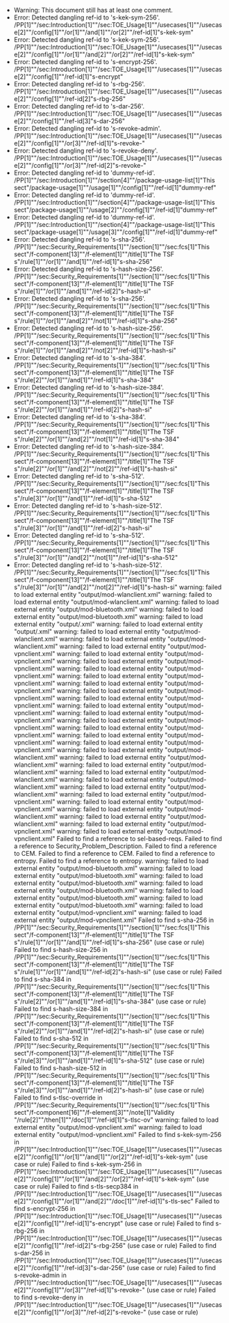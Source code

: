 * Warning: This document still has at least one comment.
* Error: Detected dangling ref-id to 's-kek-sym-256'.
	  /PP[1]""/sec:Introduction[1]""/sec:TOE_Usage[1]""/usecases[1]""/usecase[2]""/config[1]""/or[1]""/and[1]""/or[2]""/ref-id[1]"s-kek-sym"
* Error: Detected dangling ref-id to 's-kek-sym-256'.
	  /PP[1]""/sec:Introduction[1]""/sec:TOE_Usage[1]""/usecases[1]""/usecase[2]""/config[1]""/or[1]""/and[2]""/or[2]""/ref-id[1]"s-kek-sym"
* Error: Detected dangling ref-id to 's-encrypt-256'.
	  /PP[1]""/sec:Introduction[1]""/sec:TOE_Usage[1]""/usecases[1]""/usecase[2]""/config[1]""/ref-id[1]"s-encrypt"
* Error: Detected dangling ref-id to 's-rbg-256'.
	  /PP[1]""/sec:Introduction[1]""/sec:TOE_Usage[1]""/usecases[1]""/usecase[2]""/config[1]""/ref-id[2]"s-rbg-256"
* Error: Detected dangling ref-id to 's-dar-256'.
	  /PP[1]""/sec:Introduction[1]""/sec:TOE_Usage[1]""/usecases[1]""/usecase[2]""/config[1]""/ref-id[3]"s-dar-256"
* Error: Detected dangling ref-id to 's-revoke-admin'.
	  /PP[1]""/sec:Introduction[1]""/sec:TOE_Usage[1]""/usecases[1]""/usecase[2]""/config[1]""/or[3]""/ref-id[1]"s-revoke-"
* Error: Detected dangling ref-id to 's-revoke-deny'.
	  /PP[1]""/sec:Introduction[1]""/sec:TOE_Usage[1]""/usecases[1]""/usecase[2]""/config[1]""/or[3]""/ref-id[2]"s-revoke-"
* Error: Detected dangling ref-id to 'dummy-ref-id'.
	  /PP[1]""/sec:Introduction[1]""/section[4]""/package-usage-list[1]"This sect"/package-usage[1]""/usage[1]""/config[1]""/ref-id[1]"dummy-ref"
* Error: Detected dangling ref-id to 'dummy-ref-id'.
	  /PP[1]""/sec:Introduction[1]""/section[4]""/package-usage-list[1]"This sect"/package-usage[1]""/usage[2]""/config[1]""/ref-id[1]"dummy-ref"
* Error: Detected dangling ref-id to 'dummy-ref-id'.
	  /PP[1]""/sec:Introduction[1]""/section[4]""/package-usage-list[1]"This sect"/package-usage[1]""/usage[3]""/config[1]""/ref-id[1]"dummy-ref"
* Error: Detected dangling ref-id to 's-sha-256'.
	  /PP[1]""/sec:Security_Requirements[1]""/section[1]""/sec:fcs[1]"This sect"/f-component[13]""/f-element[1]""/title[1]"The TSF s"/rule[1]""/or[1]""/and[1]""/ref-id[1]"s-sha-256"
* Error: Detected dangling ref-id to 's-hash-size-256'.
	  /PP[1]""/sec:Security_Requirements[1]""/section[1]""/sec:fcs[1]"This sect"/f-component[13]""/f-element[1]""/title[1]"The TSF s"/rule[1]""/or[1]""/and[1]""/ref-id[2]"s-hash-si"
* Error: Detected dangling ref-id to 's-sha-256'.
	  /PP[1]""/sec:Security_Requirements[1]""/section[1]""/sec:fcs[1]"This sect"/f-component[13]""/f-element[1]""/title[1]"The TSF s"/rule[1]""/or[1]""/and[2]""/not[1]""/ref-id[1]"s-sha-256"
* Error: Detected dangling ref-id to 's-hash-size-256'.
	  /PP[1]""/sec:Security_Requirements[1]""/section[1]""/sec:fcs[1]"This sect"/f-component[13]""/f-element[1]""/title[1]"The TSF s"/rule[1]""/or[1]""/and[2]""/not[2]""/ref-id[1]"s-hash-si"
* Error: Detected dangling ref-id to 's-sha-384'.
	  /PP[1]""/sec:Security_Requirements[1]""/section[1]""/sec:fcs[1]"This sect"/f-component[13]""/f-element[1]""/title[1]"The TSF s"/rule[2]""/or[1]""/and[1]""/ref-id[1]"s-sha-384"
* Error: Detected dangling ref-id to 's-hash-size-384'.
	  /PP[1]""/sec:Security_Requirements[1]""/section[1]""/sec:fcs[1]"This sect"/f-component[13]""/f-element[1]""/title[1]"The TSF s"/rule[2]""/or[1]""/and[1]""/ref-id[2]"s-hash-si"
* Error: Detected dangling ref-id to 's-sha-384'.
	  /PP[1]""/sec:Security_Requirements[1]""/section[1]""/sec:fcs[1]"This sect"/f-component[13]""/f-element[1]""/title[1]"The TSF s"/rule[2]""/or[1]""/and[2]""/not[1]""/ref-id[1]"s-sha-384"
* Error: Detected dangling ref-id to 's-hash-size-384'.
	  /PP[1]""/sec:Security_Requirements[1]""/section[1]""/sec:fcs[1]"This sect"/f-component[13]""/f-element[1]""/title[1]"The TSF s"/rule[2]""/or[1]""/and[2]""/not[2]""/ref-id[1]"s-hash-si"
* Error: Detected dangling ref-id to 's-sha-512'.
	  /PP[1]""/sec:Security_Requirements[1]""/section[1]""/sec:fcs[1]"This sect"/f-component[13]""/f-element[1]""/title[1]"The TSF s"/rule[3]""/or[1]""/and[1]""/ref-id[1]"s-sha-512"
* Error: Detected dangling ref-id to 's-hash-size-512'.
	  /PP[1]""/sec:Security_Requirements[1]""/section[1]""/sec:fcs[1]"This sect"/f-component[13]""/f-element[1]""/title[1]"The TSF s"/rule[3]""/or[1]""/and[1]""/ref-id[2]"s-hash-si"
* Error: Detected dangling ref-id to 's-sha-512'.
	  /PP[1]""/sec:Security_Requirements[1]""/section[1]""/sec:fcs[1]"This sect"/f-component[13]""/f-element[1]""/title[1]"The TSF s"/rule[3]""/or[1]""/and[2]""/not[1]""/ref-id[1]"s-sha-512"
* Error: Detected dangling ref-id to 's-hash-size-512'.
	  /PP[1]""/sec:Security_Requirements[1]""/section[1]""/sec:fcs[1]"This sect"/f-component[13]""/f-element[1]""/title[1]"The TSF s"/rule[3]""/or[1]""/and[2]""/not[2]""/ref-id[1]"s-hash-si"
warning: failed to load external entity "output/mod-wlanclient.xml"
warning: failed to load external entity "output/mod-wlanclient.xml"
warning: failed to load external entity "output/mod-bluetooth.xml"
warning: failed to load external entity "output/mod-bluetooth.xml"
warning: failed to load external entity "output/.xml"
warning: failed to load external entity "output/.xml"
warning: failed to load external entity "output/mod-wlanclient.xml"
warning: failed to load external entity "output/mod-wlanclient.xml"
warning: failed to load external entity "output/mod-vpnclient.xml"
warning: failed to load external entity "output/mod-vpnclient.xml"
warning: failed to load external entity "output/mod-vpnclient.xml"
warning: failed to load external entity "output/mod-vpnclient.xml"
warning: failed to load external entity "output/mod-vpnclient.xml"
warning: failed to load external entity "output/mod-vpnclient.xml"
warning: failed to load external entity "output/mod-vpnclient.xml"
warning: failed to load external entity "output/mod-vpnclient.xml"
warning: failed to load external entity "output/mod-vpnclient.xml"
warning: failed to load external entity "output/mod-vpnclient.xml"
warning: failed to load external entity "output/mod-vpnclient.xml"
warning: failed to load external entity "output/mod-vpnclient.xml"
warning: failed to load external entity "output/mod-vpnclient.xml"
warning: failed to load external entity "output/mod-vpnclient.xml"
warning: failed to load external entity "output/mod-wlanclient.xml"
warning: failed to load external entity "output/mod-wlanclient.xml"
warning: failed to load external entity "output/mod-wlanclient.xml"
warning: failed to load external entity "output/mod-wlanclient.xml"
warning: failed to load external entity "output/mod-wlanclient.xml"
warning: failed to load external entity "output/mod-wlanclient.xml"
warning: failed to load external entity "output/mod-vpnclient.xml"
warning: failed to load external entity "output/mod-vpnclient.xml"
warning: failed to load external entity "output/mod-wlanclient.xml"
warning: failed to load external entity "output/mod-wlanclient.xml"
warning: failed to load external entity "output/mod-vpnclient.xml"
warning: failed to load external entity "output/mod-vpnclient.xml"
 Failed to find a reference to sel-based-reqs.
 Failed to find a reference to Security_Problem_Description.
 Failed to find a reference to CEM.
 Failed to find a reference to CEM.
 Failed to find a reference to entropy.
 Failed to find a reference to entropy.
warning: failed to load external entity "output/mod-bluetooth.xml"
warning: failed to load external entity "output/mod-bluetooth.xml"
warning: failed to load external entity "output/mod-bluetooth.xml"
warning: failed to load external entity "output/mod-bluetooth.xml"
warning: failed to load external entity "output/mod-bluetooth.xml"
warning: failed to load external entity "output/mod-bluetooth.xml"
warning: failed to load external entity "output/mod-vpnclient.xml"
warning: failed to load external entity "output/mod-vpnclient.xml"
 Failed to find s-sha-256 in /PP[1]""/sec:Security_Requirements[1]""/section[1]""/sec:fcs[1]"This sect"/f-component[13]""/f-element[1]""/title[1]"The TSF s"/rule[1]""/or[1]""/and[1]""/ref-id[1]"s-sha-256" (use case or rule)
 Failed to find s-hash-size-256 in /PP[1]""/sec:Security_Requirements[1]""/section[1]""/sec:fcs[1]"This sect"/f-component[13]""/f-element[1]""/title[1]"The TSF s"/rule[1]""/or[1]""/and[1]""/ref-id[2]"s-hash-si" (use case or rule)
 Failed to find s-sha-384 in /PP[1]""/sec:Security_Requirements[1]""/section[1]""/sec:fcs[1]"This sect"/f-component[13]""/f-element[1]""/title[1]"The TSF s"/rule[2]""/or[1]""/and[1]""/ref-id[1]"s-sha-384" (use case or rule)
 Failed to find s-hash-size-384 in /PP[1]""/sec:Security_Requirements[1]""/section[1]""/sec:fcs[1]"This sect"/f-component[13]""/f-element[1]""/title[1]"The TSF s"/rule[2]""/or[1]""/and[1]""/ref-id[2]"s-hash-si" (use case or rule)
 Failed to find s-sha-512 in /PP[1]""/sec:Security_Requirements[1]""/section[1]""/sec:fcs[1]"This sect"/f-component[13]""/f-element[1]""/title[1]"The TSF s"/rule[3]""/or[1]""/and[1]""/ref-id[1]"s-sha-512" (use case or rule)
 Failed to find s-hash-size-512 in /PP[1]""/sec:Security_Requirements[1]""/section[1]""/sec:fcs[1]"This sect"/f-component[13]""/f-element[1]""/title[1]"The TSF s"/rule[3]""/or[1]""/and[1]""/ref-id[2]"s-hash-si" (use case or rule)
 Failed to find s-tlsc-override in /PP[1]""/sec:Security_Requirements[1]""/section[1]""/sec:fcs[1]"This sect"/f-component[16]""/f-element[3]""/note[1]"Validity "/rule[2]""/then[1]""/doc[1]""/ref-id[1]"s-tlsc-ov"
warning: failed to load external entity "output/mod-vpnclient.xml"
warning: failed to load external entity "output/mod-vpnclient.xml"
 Failed to find s-kek-sym-256 in /PP[1]""/sec:Introduction[1]""/sec:TOE_Usage[1]""/usecases[1]""/usecase[2]""/config[1]""/or[1]""/and[1]""/or[2]""/ref-id[1]"s-kek-sym" (use case or rule)
 Failed to find s-kek-sym-256 in /PP[1]""/sec:Introduction[1]""/sec:TOE_Usage[1]""/usecases[1]""/usecase[2]""/config[1]""/or[1]""/and[2]""/or[2]""/ref-id[1]"s-kek-sym" (use case or rule)
 Failed to find s-tls-secp384 in /PP[1]""/sec:Introduction[1]""/sec:TOE_Usage[1]""/usecases[1]""/usecase[2]""/config[1]""/or[1]""/and[2]""/doc[1]""/ref-id[1]"s-tls-sec"
 Failed to find s-encrypt-256 in /PP[1]""/sec:Introduction[1]""/sec:TOE_Usage[1]""/usecases[1]""/usecase[2]""/config[1]""/ref-id[1]"s-encrypt" (use case or rule)
 Failed to find s-rbg-256 in /PP[1]""/sec:Introduction[1]""/sec:TOE_Usage[1]""/usecases[1]""/usecase[2]""/config[1]""/ref-id[2]"s-rbg-256" (use case or rule)
 Failed to find s-dar-256 in /PP[1]""/sec:Introduction[1]""/sec:TOE_Usage[1]""/usecases[1]""/usecase[2]""/config[1]""/ref-id[3]"s-dar-256" (use case or rule)
 Failed to find s-revoke-admin in /PP[1]""/sec:Introduction[1]""/sec:TOE_Usage[1]""/usecases[1]""/usecase[2]""/config[1]""/or[3]""/ref-id[1]"s-revoke-" (use case or rule)
 Failed to find s-revoke-deny in /PP[1]""/sec:Introduction[1]""/sec:TOE_Usage[1]""/usecases[1]""/usecase[2]""/config[1]""/or[3]""/ref-id[2]"s-revoke-" (use case or rule)
